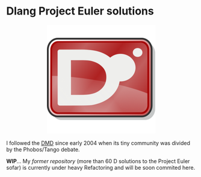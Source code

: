 # Dlang Project Euler solutions

<p align="center"><img src="logo.png"></p>

I followed the [DMD](https://dlang.org/) since early 2004 when its tiny community was divided by the Phobos/Tango debate.

**WIP**... My _former repository_ (more than 60 D solutions to the Project Euler sofar) is currently under heavy Refactoring and will be soon commited here.
